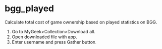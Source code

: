 # bgg_played
Calculate total cost of game ownership based on played statistics on BGG.
1. Go to MyGeek>Collection>Download all.
2. Open downloaded file with app.
3. Enter username and press Gather button.
